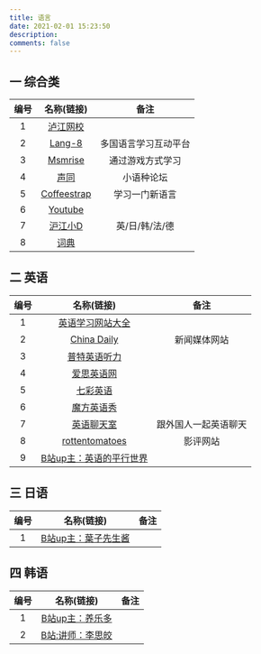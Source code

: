 ```yaml
---
title: 语言
date: 2021-02-01 15:23:50
description: 
comments: false
---
```


## 一 综合类

| 编号 |                 名称(链接)                  |         备注         |
| :--: | :-----------------------------------------: | :------------------: |
|  1   |   [泸江网校](https://class.hujiang.com/)    |                      |
|  2   |        [Lang-8](https://lang-8.com)         | 多国语言学习互动平台 |
|  3   |     [Msmrise](https://www.memrise.com/)     |   通过游戏方式学习   |
|  4   |       [声同](http://www.somdom.com/)        |      小语种论坛      |
|  5   | [Coffeestrap](https://www.coffeestrap.com/) |    学习一门新语言    |
|  6   |     [Youtube](https://www.youtube.com/)     |                      |
|  7   |     [沪江小D](https://www.hjdict.com/)      |    英/日/韩/法/德    |
|  8   |  [词典](https://ko.dict.naver.com/#/main)   |                      |

## 二 英语

| 编号 |                          名称(链接)                          |         备注         |
| :--: | :----------------------------------------------------------: | :------------------: |
|  1   |         [英语学习网站大全](http://www.yywz123.com/)          |                      |
|  2   |         [China Daily](http://www.chinadaily.com.cn/)         |     新闻媒体网站     |
|  3   |           [普特英语听力](https://www.putclub.com/)           |                      |
|  4   |             [爱思英语网](https://www.24en.com/)              |                      |
|  5   |            [七彩英语](http://www.qcenglish.com/)             |                      |
|  6   |          [魔方英语秀](http://www.mofunenglish.com/)          |                      |
|  7   |               [英语聊天室](http://chatto.us/)                | 跟外国人一起英语聊天 |
|  8   |       [rottentomatoes](https://www.rottentomatoes.com)       |       影评网站       |
|  9   | [B站up主：英语的平行世界](https://space.bilibili.com/388576777) |                      |

## 三 日语

| 编号 |                         名称(链接)                         | 备注 |
| :--: | :--------------------------------------------------------: | :--: |
|  1   | [B站up主：葉子先生酱](https://space.bilibili.com/10957838) |      |

## 四 韩语

| 编号 |                          名称(链接)                          | 备注 |
| :--: | :----------------------------------------------------------: | :--: |
|  1   | [B站up主：养乐多](https://www.bilibili.com/video/av17043038) |      |
|  2   | [B站:讲师：李思皎](https://www.bilibili.com/video/BV1w4411e7Bz) |      |

